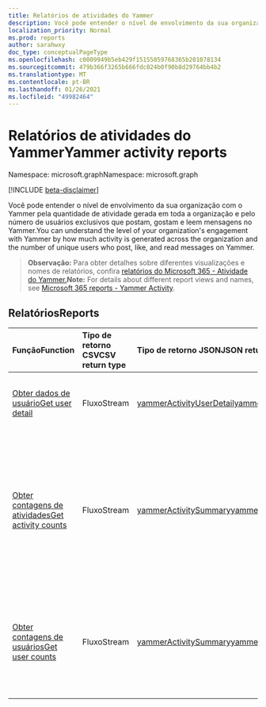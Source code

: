 ```yaml
---
title: Relatórios de atividades do Yammer
description: Você pode entender o nível de envolvimento da sua organização com o Yammer pela quantidade de atividade gerada em toda a organização e pelo número de usuários exclusivos que postam, gostam e leem mensagens no Yammer.
localization_priority: Normal
ms.prod: reports
author: sarahwxy
doc_type: conceptualPageType
ms.openlocfilehash: c0009949b5eb429f15155059768365b201078134
ms.sourcegitcommit: 479b366f3265b666fdc024b0f90b8d29764bb4b2
ms.translationtype: MT
ms.contentlocale: pt-BR
ms.lasthandoff: 01/26/2021
ms.locfileid: "49982464"
---
```

# <a name="yammer-activity-reports"></a><span data-ttu-id="e1aac-103">Relatórios de atividades do Yammer</span><span class="sxs-lookup"><span data-stu-id="e1aac-103">Yammer activity reports</span></span>

<span data-ttu-id="e1aac-104">Namespace: microsoft.graph</span><span class="sxs-lookup"><span data-stu-id="e1aac-104">Namespace: microsoft.graph</span></span>

[!INCLUDE [beta-disclaimer](../../includes/beta-disclaimer.md)]

<span data-ttu-id="e1aac-105">Você pode entender o nível de envolvimento da sua organização com o Yammer pela quantidade de atividade gerada em toda a organização e pelo número de usuários exclusivos que postam, gostam e leem mensagens no Yammer.</span><span class="sxs-lookup"><span data-stu-id="e1aac-105">You can understand the level of your organization's engagement with Yammer by how much activity is generated across the organization and the number of unique users who post, like, and read messages on Yammer.</span></span>

> <span data-ttu-id="e1aac-106">**Observação:** Para obter detalhes sobre diferentes visualizações e nomes de relatórios, confira [relatórios do Microsoft 365 - Atividade do Yammer.](https://support.office.com/client/Yammer-activity-c7c9f938-5b8e-4d52-b1a2-c7c32cb2312a)</span><span class="sxs-lookup"><span data-stu-id="e1aac-106">**Note:** For details about different report views and names, see [Microsoft 365 reports - Yammer Activity](https://support.office.com/client/Yammer-activity-c7c9f938-5b8e-4d52-b1a2-c7c32cb2312a).</span></span>

## <a name="reports"></a><span data-ttu-id="e1aac-107">Relatórios</span><span class="sxs-lookup"><span data-stu-id="e1aac-107">Reports</span></span>

| <span data-ttu-id="e1aac-108">Função</span><span class="sxs-lookup"><span data-stu-id="e1aac-108">Function</span></span>                                 | <span data-ttu-id="e1aac-109">Tipo de retorno CSV</span><span class="sxs-lookup"><span data-stu-id="e1aac-109">CSV return type</span></span> | <span data-ttu-id="e1aac-110">Tipo de retorno JSON</span><span class="sxs-lookup"><span data-stu-id="e1aac-110">JSON return type</span></span>                         | <span data-ttu-id="e1aac-111">Descrição</span><span class="sxs-lookup"><span data-stu-id="e1aac-111">Description</span></span>                              |
| :--------------------------------------- | :-------------- | :--------------------------------------- | ---------------------------------------- |
| [<span data-ttu-id="e1aac-112">Obter dados de usuário</span><span class="sxs-lookup"><span data-stu-id="e1aac-112">Get user detail</span></span>](../api/reportroot-getyammeractivityuserdetail.md) | <span data-ttu-id="e1aac-113">Fluxo</span><span class="sxs-lookup"><span data-stu-id="e1aac-113">Stream</span></span>          | [<span data-ttu-id="e1aac-114">yammerActivityUserDetail</span><span class="sxs-lookup"><span data-stu-id="e1aac-114">yammerActivityUserDetail</span></span>](../resources/yammeractivityuserdetail.md) | <span data-ttu-id="e1aac-115">Obtenha dados sobre as atividades do Yammer por usuário.</span><span class="sxs-lookup"><span data-stu-id="e1aac-115">Get details about Yammer activity by user.</span></span> |
| [<span data-ttu-id="e1aac-116">Obter contagens de atividades</span><span class="sxs-lookup"><span data-stu-id="e1aac-116">Get activity counts</span></span>](../api/reportroot-getyammeractivitycounts.md) | <span data-ttu-id="e1aac-117">Fluxo</span><span class="sxs-lookup"><span data-stu-id="e1aac-117">Stream</span></span>          | [<span data-ttu-id="e1aac-118">yammerActivitySummary</span><span class="sxs-lookup"><span data-stu-id="e1aac-118">yammerActivitySummary</span></span>](../resources/yammeractivitysummary.md) | <span data-ttu-id="e1aac-119">Obtenha as tendências da quantidade de atividade do Yammer em sua organização por quantas mensagens foram postadas, lidas e curtidas.</span><span class="sxs-lookup"><span data-stu-id="e1aac-119">Get the trends on the amount of Yammer activity in your organization by how many messages were posted, read, and liked.</span></span> |
| [<span data-ttu-id="e1aac-120">Obter contagens de usuários</span><span class="sxs-lookup"><span data-stu-id="e1aac-120">Get user counts</span></span>](../api/reportroot-getyammeractivityusercounts.md) | <span data-ttu-id="e1aac-121">Fluxo</span><span class="sxs-lookup"><span data-stu-id="e1aac-121">Stream</span></span>          | [<span data-ttu-id="e1aac-122">yammerActivitySummary</span><span class="sxs-lookup"><span data-stu-id="e1aac-122">yammerActivitySummary</span></span>](../resources/yammeractivitysummary.md) | <span data-ttu-id="e1aac-123">Veja as tendências do número de usuários exclusivos que postaram, leram e curtiram mensagens do Yammer.</span><span class="sxs-lookup"><span data-stu-id="e1aac-123">Get the trends on the number of unique users who posted, read, and liked  Yammer messages.</span></span> |


